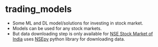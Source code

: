 # trading_models
* Some ML and DL model/solutions for investing in stock market.             
* Models can be used for any stock markets.        
* But data downloading step is only available for [NSE Stock Market of India](https://www.nseindia.com/) uses [NSEpy](https://nsepy.readthedocs.io/en/latest/) python library for downloading data. 
